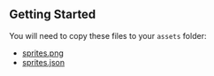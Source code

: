 ## Getting Started

You will need to copy these files to your `assets` folder:

- [sprites.png](endless_runner_game/sprites.png)
- [sprites.json](endless_runner_game/sprites.json)
